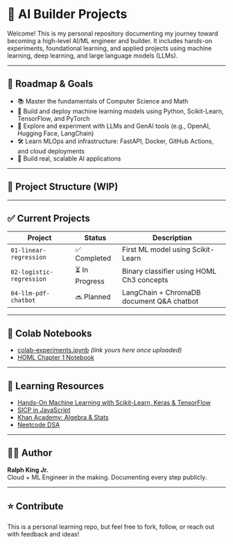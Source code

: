# 🧠 AI Builder Projects

Welcome! This is my personal repository documenting my journey toward becoming a high-level AI/ML engineer and builder. It includes hands-on experiments, foundational learning, and applied projects using machine learning, deep learning, and large language models (LLMs).

---

## 🚀 Roadmap & Goals

- 📚 Master the fundamentals of Computer Science and Math
- 🤖 Build and deploy machine learning models using Python, Scikit-Learn, TensorFlow, and PyTorch
- 💬 Explore and experiment with LLMs and GenAI tools (e.g., OpenAI, Hugging Face, LangChain)
- 🛠️ Learn MLOps and infrastructure: FastAPI, Docker, GitHub Actions, and cloud deployments
- 🧱 Build real, scalable AI applications

---

## 📂 Project Structure (WIP)
---

## ✅ Current Projects

| Project | Status | Description |
|--------|--------|-------------|
| `01-linear-regression` | ✅ Completed | First ML model using Scikit-Learn |
| `02-logistic-regression` | ⏳ In Progress | Binary classifier using HOML Ch3 concepts |
| `04-llm-pdf-chatbot` | 🔜 Planned | LangChain + ChromaDB document Q&A chatbot |

---

## 🔗 Colab Notebooks

- [colab-experiments.ipynb](https://colab.research.google.com/) *(link yours here once uploaded)*  
- [HOML Chapter 1 Notebook](https://colab.research.google.com/)

---

## 🧠 Learning Resources

- [Hands-On Machine Learning with Scikit-Learn, Keras & TensorFlow](https://github.com/ageron/handson-ml3)
- [SICP in JavaScript](https://sourceacademy.org/sicpjs)
- [Khan Academy: Algebra & Stats](https://www.khanacademy.org/)
- [Neetcode DSA](https://neetcode.io/)

---

## ✍🏽 Author

**Ralph King Jr.**  
Cloud + ML Engineer in the making. Documenting every step publicly.

---

## ⭐️ Contribute

This is a personal learning repo, but feel free to fork, follow, or reach out with feedback and ideas!
